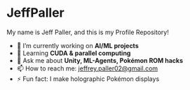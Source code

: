 # JeffPaller
My name is Jeff Paller, and this is my Profile Repository!

- 🔭 I’m currently working on **AI/ML projects**  
- 🌱 Learning **CUDA & parallel computing**  
- 💬 Ask me about **Unity, ML-Agents, Pokémon ROM hacks**  
- 📫 How to reach me: jeffrey.paller02@gmail.com
- ⚡ Fun fact: I make holographic Pokémon displays
